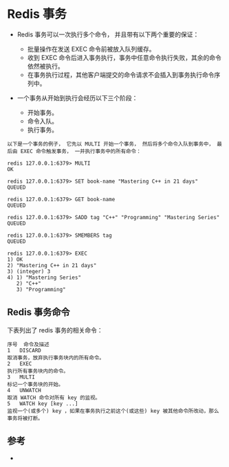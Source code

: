 # Redis 事务

- Redis 事务可以一次执行多个命令， 并且带有以下两个重要的保证：

  - 批量操作在发送 EXEC 命令前被放入队列缓存。
  - 收到 EXEC 命令后进入事务执行，事务中任意命令执行失败，其余的命令依然被执行。
  - 在事务执行过程，其他客户端提交的命令请求不会插入到事务执行命令序列中。
- 一个事务从开始到执行会经历以下三个阶段：

  - 开始事务。
  - 命令入队。
  - 执行事务。


```
以下是一个事务的例子， 它先以 MULTI 开始一个事务， 然后将多个命令入队到事务中， 最后由 EXEC 命令触发事务， 一并执行事务中的所有命令：

redis 127.0.0.1:6379> MULTI
OK

redis 127.0.0.1:6379> SET book-name "Mastering C++ in 21 days"
QUEUED

redis 127.0.0.1:6379> GET book-name
QUEUED

redis 127.0.0.1:6379> SADD tag "C++" "Programming" "Mastering Series"
QUEUED

redis 127.0.0.1:6379> SMEMBERS tag
QUEUED

redis 127.0.0.1:6379> EXEC
1) OK
2) "Mastering C++ in 21 days"
3) (integer) 3
4) 1) "Mastering Series"
   2) "C++"
   3) "Programming"
```



## Redis 事务命令
下表列出了 redis 事务的相关命令：

```
序号	命令及描述
1	DISCARD 
取消事务，放弃执行事务块内的所有命令。
2	EXEC 
执行所有事务块内的命令。
3	MULTI 
标记一个事务块的开始。
4	UNWATCH 
取消 WATCH 命令对所有 key 的监视。
5	WATCH key [key ...] 
监视一个(或多个) key ，如果在事务执行之前这个(或这些) key 被其他命令所改动，那么事务将被打断。
```


## 参考
- 
